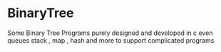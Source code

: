 # BinaryTree
Some Binary Tree Programs purely designed and developed in c even queues stack , map , hash and more to support complicated programs 
